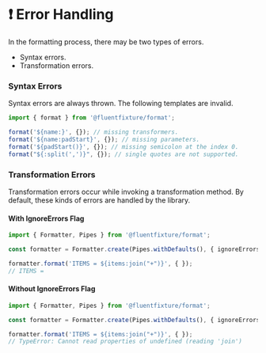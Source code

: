 # ❗ Error Handling

In the formatting process, there may be two types of errors.

* Syntax errors.
* Transformation errors.

### Syntax Errors

Syntax errors are always thrown. The following templates are invalid.

```typescript
import { format } from '@fluentfixture/format';

format('${name:}', {}); // missing transformers.
format('${name:padStart}', {}); // missing parameters.
format('${padStart()}', {}); // missing semicolon at the index 0.
format("${:split(',')}", {}); // single quotes are not supported.
```

### Transformation Errors

Transformation errors occur while invoking a transformation method. By default, these kinds of errors are handled by the library.

#### With IgnoreErrors Flag

```typescript
import { Formatter, Pipes } from '@fluentfixture/format';

const formatter = Formatter.create(Pipes.withDefaults(), { ignoreErrors: true });

formatter.format('ITEMS = ${items:join("+")}', { });
// ITEMS = 
```

#### Without IgnoreErrors Flag

```typescript
import { Formatter, Pipes } from '@fluentfixture/format';

const formatter = Formatter.create(Pipes.withDefaults(), { ignoreErrors: false });

formatter.format('ITEMS = ${items:join("+")}', { });
// TypeError: Cannot read properties of undefined (reading 'join')

```

